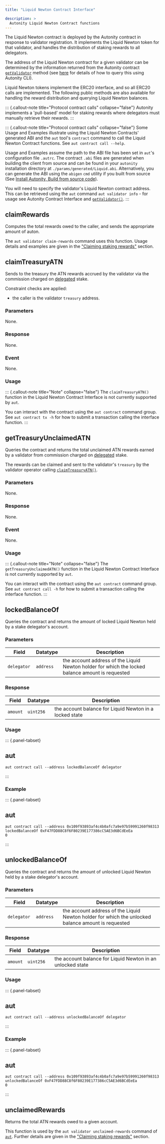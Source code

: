 ```yaml
---
title: "Liquid Newton Contract Interface"

description: >
  Autonity Liquid Newton Contract functions
---
```


The Liquid Newton contract is deployed by the Autonity contract in response to validator registration.  It implements the Liquid Newton token for that validator, and handles the distribution of staking rewards to all delegators.

The address of the Liquid Newton contract for a given validator can be determined by the information returned from the Autonity contract [`getValidator`](/reference/api/aut/#getvalidator) method (see [here](/delegators/transfer-lntn/) for details of how to query this using Autonity CLI).

Liquid Newton tokens implement the ERC20 interface, and so all ERC20 calls are implemented.  The following public methods are also available for handling the reward distribution and querying Liquid Newton balances.

::: {.callout-note title="Protocol contract calls" collapse="false"}
Autonity implements a 'pull-based' model for staking rewards where delegators must manually retrieve their rewards.
:::

::: {.callout-note title="Protocol contract calls" collapse="false"}
Some Usage and Examples illustrate using the Liquid Newton  Contracts' generated ABI and the `aut` tool's `contract` command to call the Liquid Newton Contract functions. See `aut contract call --help`.

Usage and Examples assume the path to the ABI file has been set in `aut`'s configuration file `.autrc`. The contract `.abi` files are generated when building the client from source and can be found in your `autonity` installation directory at `./params/generated/Liquid.abi`. Alternatively, you can generate the ABI using the `abigen` `cmd` utility if you built from source (See [Install Autonity, Build from source code](/node-operators/install-aut/#install-source)).

You will need to specify the validator's Liquid Newton contract address. This can be retrieved using the `aut` command `aut validator info` - for usage see Autonity Contract Interface and [`getValidator()`](/reference/api/aut/#getvalidator).
:::


## claimRewards

Computes the total rewards owed to the caller, and sends the appropriate amount of auton.

The `aut validator claim-rewards` command uses this function.  Usage details and examples are given in the ["Claiming staking rewards"](/delegators/claim-rewards/#claim-rewards) section.

## claimTreasuryATN

Sends to the treasury the ATN rewards accrued by the validator via the commission charged on [delegated](/glossary/#delegated) stake.

Constraint checks are applied:

- the caller is the validator `treasury` address.

### Parameters
   
None.

### Response

None.

### Event

None.

### Usage

::: {.callout-note title="Note" collapse="false"}
The `claimTreasuryATN()` function in the Liquid Newton Contract Interface is not currently supported by `aut`.

You can interact with the contract using the `aut contract` command group. See `aut contract tx -h` for how to submit a transaction calling the interface function.
:::

## getTreasuryUnclaimedATN

Queries the contract and returns the total unclaimed ATN rewards earned by a validator from commission charged on [delegated](/glossary/#delegated) stake.

The rewards can be claimed and sent to the validator's `treasury` by the validator operator calling [`claimTreasuryATN()`](/reference/api/liquid-newton/#claimtreasuryatn).

### Parameters
   
None.

### Response

None.

### Event

None.

### Usage

::: {.callout-note title="Note" collapse="false"}
The `getTreasuryUnclaimedATN()` function in the Liquid Newton Contract Interface is not currently supported by `aut`.

You can interact with the contract using the `aut contract` command group. See `aut contract call -h` for how to submit a transaction calling the interface function.
:::


##  lockedBalanceOf

Queries the contract and returns the amount of locked Liquid Newton held by a stake delegator's account.

### Parameters
   
| Field | Datatype | Description |
| --| --| --| 
| `delegator ` | `address` | the account address of the Liquid Newton holder for which the locked balance amount is requested |

### Response

| Field | Datatype | Description |
| --| --| --|
| `amount` |  `uint256`  | the account balance for Liquid Newton in a locked state |

### Usage

::: {.panel-tabset}
## aut
``` {.aut}
aut contract call --address lockedBalanceOf delegator
```
:::

### Example

::: {.panel-tabset}
## aut
``` {.aut}
aut contract call --address 0x109f93893af4c4b0afc7a9e97b59991260f98313  lockedBalanceOf 0xF47FDD88C8f6F80239E177386cC5AE3d6BCdEeEa
0
```
:::


##  unlockedBalanceOf

Queries the contract and returns the amount of unlocked Liquid Newton held by a stake delegator's account.

### Parameters
   
| Field | Datatype | Description |
| --| --| --| 
| `delegator ` | `address` | the account address of the Liquid Newton holder for which the unlocked balance amount is requested |

### Response

| Field | Datatype | Description |
| --| --| --|
| `amount` |  `uint256`  | the account balance for Liquid Newton in an unlocked state |

### Usage

::: {.panel-tabset}
## aut
``` {.aut}
aut contract call --address unlockedBalanceOf delegator
```
:::

### Example

::: {.panel-tabset}
## aut
``` {.aut}
aut contract call --address 0x109f93893af4c4b0afc7a9e97b59991260f98313 unlockedBalanceOf 0xF47FDD88C8f6F80239E177386cC5AE3d6BCdEeEa
0
```
:::


## unclaimedRewards

Returns the total ATN rewards owed to a given account.

This function is used by the `aut validator unclaimed-rewards` command of [`aut`](/account-holders/setup-aut/).  Further details are given in the ["Claiming staking rewards"](/delegators/claim-rewards/#get-reward-balance) section.
